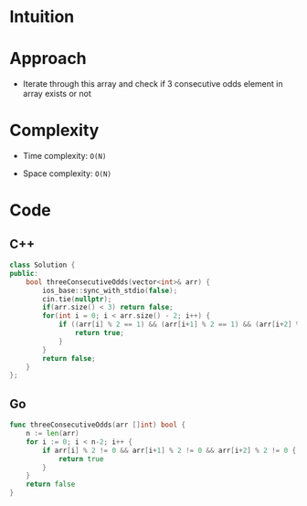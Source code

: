 # Intuition

# Approach

- Iterate through this array and check if 3 consecutive odds element in array exists or not

# Complexity

- Time complexity: `O(N)`

- Space complexity: `O(N)`

# Code

## C++

```cpp
class Solution {
public:
    bool threeConsecutiveOdds(vector<int>& arr) {
        ios_base::sync_with_stdio(false);
        cin.tie(nullptr);
        if(arr.size() < 3) return false;
        for(int i = 0; i < arr.size() - 2; i++) {
            if ((arr[i] % 2 == 1) && (arr[i+1] % 2 == 1) && (arr[i+2] % 2 == 1)) {
                return true;
            }
        }
        return false;
    }
};
```

## Go

```go
func threeConsecutiveOdds(arr []int) bool {
    n := len(arr)
    for i := 0; i < n-2; i++ {
        if arr[i] % 2 != 0 && arr[i+1] % 2 != 0 && arr[i+2] % 2 != 0 {
            return true
        }
    }
    return false
}
```
